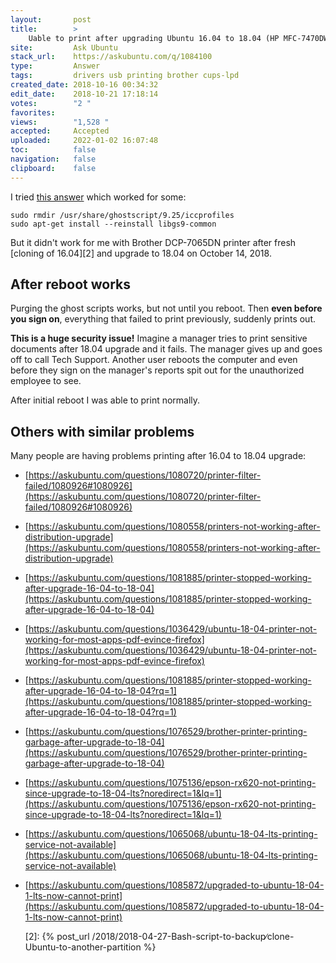 ```yaml
---
layout:       post
title:        >
    Uable to print after upgrading Ubuntu 16.04 to 18.04 (HP MFC-7470DW)
site:         Ask Ubuntu
stack_url:    https://askubuntu.com/q/1084100
type:         Answer
tags:         drivers usb printing brother cups-lpd
created_date: 2018-10-16 00:34:32
edit_date:    2018-10-21 17:18:14
votes:        "2 "
favorites:    
views:        "1,528 "
accepted:     Accepted
uploaded:     2022-01-02 16:07:48
toc:          false
navigation:   false
clipboard:    false
---
```


I tried [this answer][1] which worked for some:

``` 
sudo rmdir /usr/share/ghostscript/9.25/iccprofiles
sudo apt-get install --reinstall libgs9-common 

```

But it didn't work for me with Brother DCP-7065DN printer after fresh [cloning of 16.04][2] and upgrade to 18.04 on October 14, 2018.

## After reboot works

Purging the ghost scripts works, but not until you reboot. Then **even before you sign on**, everything that failed to print previously, suddenly prints out.

**This is a huge security issue!** Imagine a manager tries to print sensitive documents after 18.04 upgrade and it fails. The manager gives up and goes off to call Tech Support. Another user reboots the computer and even before they sign on the manager's reports spit out for the unauthorized employee to see.

After initial reboot I was able to print normally.

## Others with similar problems

Many people are having problems printing after 16.04 to 18.04 upgrade:

- [https://askubuntu.com/questions/1080720/printer-filter-failed/1080926#1080926](https://askubuntu.com/questions/1080720/printer-filter-failed/1080926#1080926)
- [https://askubuntu.com/questions/1080558/printers-not-working-after-distribution-upgrade](https://askubuntu.com/questions/1080558/printers-not-working-after-distribution-upgrade)
- [https://askubuntu.com/questions/1081885/printer-stopped-working-after-upgrade-16-04-to-18-04](https://askubuntu.com/questions/1081885/printer-stopped-working-after-upgrade-16-04-to-18-04)
- [https://askubuntu.com/questions/1036429/ubuntu-18-04-printer-not-working-for-most-apps-pdf-evince-firefox](https://askubuntu.com/questions/1036429/ubuntu-18-04-printer-not-working-for-most-apps-pdf-evince-firefox)
- [https://askubuntu.com/questions/1081885/printer-stopped-working-after-upgrade-16-04-to-18-04?rq=1](https://askubuntu.com/questions/1081885/printer-stopped-working-after-upgrade-16-04-to-18-04?rq=1)
- [https://askubuntu.com/questions/1076529/brother-printer-printing-garbage-after-upgrade-to-18-04](https://askubuntu.com/questions/1076529/brother-printer-printing-garbage-after-upgrade-to-18-04)
- [https://askubuntu.com/questions/1075136/epson-rx620-not-printing-since-upgrade-to-18-04-lts?noredirect=1&lq=1](https://askubuntu.com/questions/1075136/epson-rx620-not-printing-since-upgrade-to-18-04-lts?noredirect=1&lq=1)
- [https://askubuntu.com/questions/1065068/ubuntu-18-04-lts-printing-service-not-available](https://askubuntu.com/questions/1065068/ubuntu-18-04-lts-printing-service-not-available)
- [https://askubuntu.com/questions/1085872/upgraded-to-ubuntu-18-04-1-lts-now-cannot-print](https://askubuntu.com/questions/1085872/upgraded-to-ubuntu-18-04-1-lts-now-cannot-print)


  [1]: https://askubuntu.com/questions/1080720/printer-filter-failed/1080926#1080926
  [2]: {% post_url /2018/2018-04-27-Bash-script-to-backup∕clone-Ubuntu-to-another-partition %}
